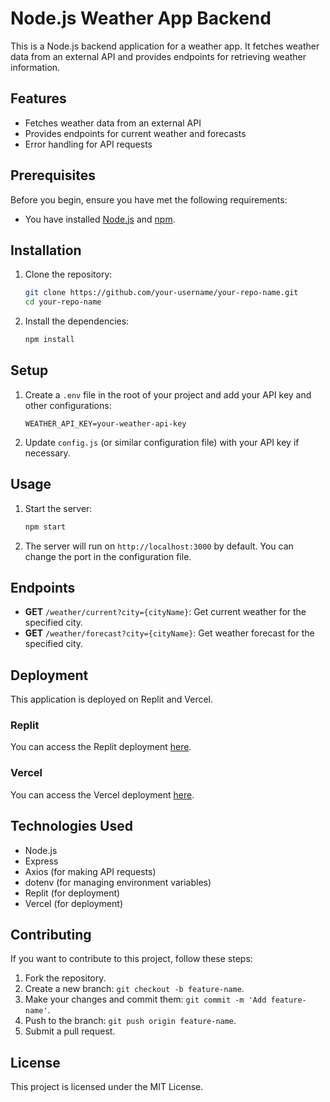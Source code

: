 # Node.js Weather App Backend

This is a Node.js backend application for a weather app. It fetches weather data from an external API and provides endpoints for retrieving weather information.

## Features

- Fetches weather data from an external API
- Provides endpoints for current weather and forecasts
- Error handling for API requests

## Prerequisites

Before you begin, ensure you have met the following requirements:

- You have installed [Node.js](https://nodejs.org/) and [npm](https://www.npmjs.com/).

## Installation

1. Clone the repository:

    ```sh
    git clone https://github.com/your-username/your-repo-name.git
    cd your-repo-name
    ```

2. Install the dependencies:

    ```sh
    npm install
    ```

## Setup

1. Create a `.env` file in the root of your project and add your API key and other configurations:

    ```env
    WEATHER_API_KEY=your-weather-api-key
    ```

2. Update `config.js` (or similar configuration file) with your API key if necessary.

## Usage

1. Start the server:

    ```sh
    npm start
    ```

2. The server will run on `http://localhost:3000` by default. You can change the port in the configuration file.

## Endpoints

- **GET** `/weather/current?city={cityName}`: Get current weather for the specified city.
- **GET** `/weather/forecast?city={cityName}`: Get weather forecast for the specified city.

## Deployment

This application is deployed on Replit and Vercel.

### Replit

You can access the Replit deployment [here]([https://replit.com/@your-username/your-repo-name](https://replit.com/join/fdffwgsakh-kavishkasashmit)).

### Vercel

You can access the Vercel deployment [here](https://your-repo-name.vercel.app).

## Technologies Used

- Node.js
- Express
- Axios (for making API requests)
- dotenv (for managing environment variables)
- Replit (for deployment)
- Vercel (for deployment)

## Contributing

If you want to contribute to this project, follow these steps:

1. Fork the repository.
2. Create a new branch: `git checkout -b feature-name`.
3. Make your changes and commit them: `git commit -m 'Add feature-name'`.
4. Push to the branch: `git push origin feature-name`.
5. Submit a pull request.

## License

This project is licensed under the MIT License.
